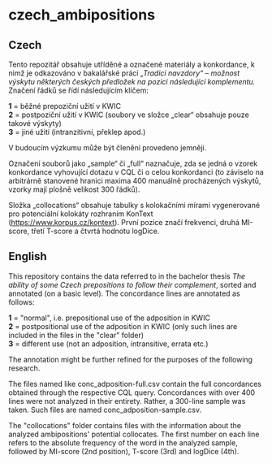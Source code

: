 # czech_ambipositions


## Czech

Tento repozitář obsahuje utříděné a označené materiály a konkordance, k nimž je odkazováno v bakalářské práci *„Tradici navzdory“ – možnost výskytu některých českých předložek na pozici následující komplementu.* Značení řádků se řídí následujícím klíčem:

**1** = běžné prepoziční užití v KWIC  
**2** = postpoziční užití v KWIC (soubory ve složce „clear“ obsahuje pouze takové výskyty)  
**3** = jiné užití (intranzitivní, překlep apod.)

V budoucím výzkumu může být členění provedeno jemněji.

Označení souborů jako „sample“ či „full“ naznačuje, zda se jedná o vzorek konkordance vyhovující dotazu v CQL či o celou konkordanci (to záviselo na arbitrárně stanovené hranici maxima 400 manuálně procházených výskytů, vzorky mají plošně velikost 300 řádků).

Složka „collocations“ obsahuje tabulky s kolokačními mírami vygenerované pro potenciální kolokáty rozhraním KonText (https://www.korpus.cz/kontext). První pozice značí frekvenci, druhá MI-score, třetí T-score a čtvrtá hodnotu logDice.

## English

This repository contains the data referred to in the bachelor thesis *The ability of some Czech prepositions to follow their complement*, sorted and annotated (on a basic level). The concordance lines are annotated as follows:

**1** = "normal", i.e. prepositional use of the adposition in KWIC  
**2** = postpositional use of the adposition in KWIC (only such lines are included in the files in the "clear" folder)  
**3** = different use (not an adposition, intransitive, errata etc.)

The annotation might be further refined for the purposes of the following research.

The files named like conc_adposition-full.csv contain the full concordances obtained through the respective CQL query. Concordances with over 400 lines were not analyzed in their entirety. Rather, a 300-line sample was taken. Such files are named conc_adposition-sample.csv.

The "collocations" folder contains files with the information about the analyzed ambipositions' potential collocates. The first number on each line refers to the absolute frequency of the word in the analyzed sample, followed by MI-score (2nd position), T-score (3rd) and logDice (4th).
